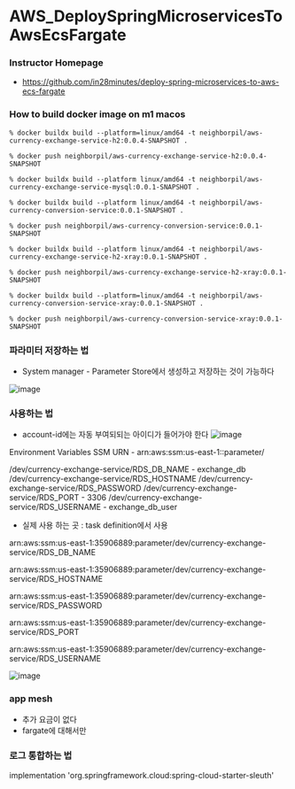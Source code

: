 # AWS_DeploySpringMicroservicesToAwsEcsFargate

### Instructor Homepage
 - https://github.com/in28minutes/deploy-spring-microservices-to-aws-ecs-fargate


### How to build docker image on m1 macos

```
% docker buildx build --platform=linux/amd64 -t neighborpil/aws-currency-exchange-service-h2:0.0.4-SNAPSHOT .

% docker push neighborpil/aws-currency-exchange-service-h2:0.0.4-SNAPSHOT 

% docker buildx build --platform linux/amd64 -t neighborpil/aws-currency-exchange-service-mysql:0.0.1-SNAPSHOT . 

% docker buildx build --platform linux/amd64 -t neighborpil/aws-currency-conversion-service:0.0.1-SNAPSHOT .

% docker push neighborpil/aws-currency-conversion-service:0.0.1-SNAPSHOT

% docker buildx build --platform linux/amd64 -t neighborpil/aws-currency-exchange-service-h2-xray:0.0.1-SNAPSHOT .

% docker push neighborpil/aws-currency-exchange-service-h2-xray:0.0.1-SNAPSHOT

% docker buildx build --platform=linux/amd64 -t neighborpil/aws-currency-conversion-service-xray:0.0.1-SNAPSHOT .

% docker push neighborpil/aws-currency-conversion-service-xray:0.0.1-SNAPSHOT

```

### 파라미터 저장하는 법
 - System manager - Parameter Store에서 생성하고 저장하는 것이 가능하다

![image](https://user-images.githubusercontent.com/22423285/183383276-9a8f2003-21ed-4230-87b4-872496d6a2e1.png)


### 사용하는 법
 - account-id에는 자동 부여되되는 아이디가 들어가야 한다
 ![image](https://user-images.githubusercontent.com/22423285/183383657-75529cba-5b7a-4c28-bee9-95c9a7bb7837.png)


Environment Variables
SSM URN - arn:aws:ssm:us-east-1:<account-id>:parameter/

/dev/currency-exchange-service/RDS_DB_NAME - exchange_db
/dev/currency-exchange-service/RDS_HOSTNAME
/dev/currency-exchange-service/RDS_PASSWORD
/dev/currency-exchange-service/RDS_PORT - 3306
/dev/currency-exchange-service/RDS_USERNAME - exchange_db_user


 - 실제 사용 하는 곳 : task definition에서 사용
 
arn:aws:ssm:us-east-1:35906889:parameter/dev/currency-exchange-service/RDS_DB_NAME

arn:aws:ssm:us-east-1:35906889:parameter/dev/currency-exchange-service/RDS_HOSTNAME

arn:aws:ssm:us-east-1:35906889:parameter/dev/currency-exchange-service/RDS_PASSWORD

arn:aws:ssm:us-east-1:35906889:parameter/dev/currency-exchange-service/RDS_PORT

arn:aws:ssm:us-east-1:35906889:parameter/dev/currency-exchange-service/RDS_USERNAME


![image](https://user-images.githubusercontent.com/22423285/183384196-b5241389-e682-48a0-a8de-2fd8a427c346.png)


### app mesh
 - 추가 요금이 없다
 - fargate에 대해서만 

### 로그 통합하는 법
implementation 'org.springframework.cloud:spring-cloud-starter-sleuth'
